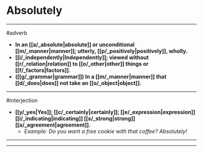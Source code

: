 # Absolutely
---
#adverb
- **In an [[a/_absolute|absolute]] or unconditional [[m/_manner|manner]]; utterly, [[p/_positively|positively]], wholly.**
- **[[i/_independently|Independently]]; viewed without [[r/_relation|relation]] to [[o/_other|other]] things or [[f/_factors|factors]].**
- **([[g/_grammar|grammar]]) In a [[m/_manner|manner]] that [[d/_does|does]] not take an [[o/_object|object]].**
---
#interjection
- **[[y/_yes|Yes]]; [[c/_certainly|certainly]]; [[e/_expression|expression]] [[i/_indicating|indicating]] [[s/_strong|strong]] [[a/_agreement|agreement]].**
	- _Example: Do you want a free cookie with that coffee?
Absolutely!_
---
---
